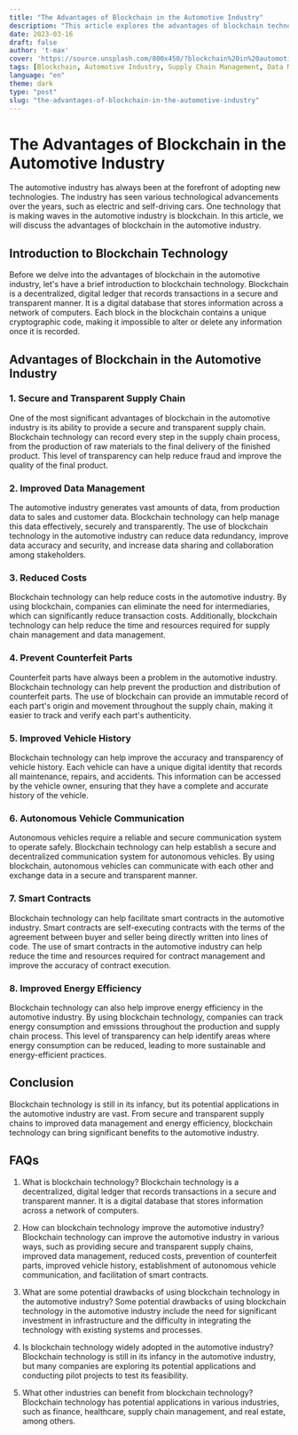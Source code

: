 ```yaml
---
title: "The Advantages of Blockchain in the Automotive Industry"
description: "This article explores the advantages of blockchain technology in the automotive industry. With its ability to provide secure and transparent supply chains, improved data management, reduced costs, prevention of counterfeit parts, improved vehicle history, establishment of autonomous vehicle communication, and facilitation of smart contracts, blockchain has the potential to revolutionize the way the automotive industry operates. However, there are also potential drawbacks to consider, such as the need for significant investment in infrastructure and the difficulty of integrating the technology with existing systems and processes."
date: 2023-03-16
draft: false
author: 't-max'
cover: 'https://source.unsplash.com/800x450/?blockchain%20in%20automotive'
tags: [Blockchain, Automotive Industry, Supply Chain Management, Data Management, Smart Contracts, Autonomous Vehicles, Counterfeit Prevention, Cost Reductions.]
language: "en"
theme: dark
type: "post"
slug: "the-advantages-of-blockchain-in-the-automotive-industry"
---
```


# The Advantages of Blockchain in the Automotive Industry

The automotive industry has always been at the forefront of adopting new technologies. The industry has seen various technological advancements over the years, such as electric and self-driving cars. One technology that is making waves in the automotive industry is blockchain. In this article, we will discuss the advantages of blockchain in the automotive industry.

## Introduction to Blockchain Technology

Before we delve into the advantages of blockchain in the automotive industry, let's have a brief introduction to blockchain technology. Blockchain is a decentralized, digital ledger that records transactions in a secure and transparent manner. It is a digital database that stores information across a network of computers. Each block in the blockchain contains a unique cryptographic code, making it impossible to alter or delete any information once it is recorded.

## Advantages of Blockchain in the Automotive Industry

### 1\. Secure and Transparent Supply Chain

One of the most significant advantages of blockchain in the automotive industry is its ability to provide a secure and transparent supply chain. Blockchain technology can record every step in the supply chain process, from the production of raw materials to the final delivery of the finished product. This level of transparency can help reduce fraud and improve the quality of the final product.

### 2\. Improved Data Management

The automotive industry generates vast amounts of data, from production data to sales and customer data. Blockchain technology can help manage this data effectively, securely and transparently. The use of blockchain technology in the automotive industry can reduce data redundancy, improve data accuracy and security, and increase data sharing and collaboration among stakeholders.

### 3\. Reduced Costs

Blockchain technology can help reduce costs in the automotive industry. By using blockchain, companies can eliminate the need for intermediaries, which can significantly reduce transaction costs. Additionally, blockchain technology can help reduce the time and resources required for supply chain management and data management.

### 4\. Prevent Counterfeit Parts

Counterfeit parts have always been a problem in the automotive industry. Blockchain technology can help prevent the production and distribution of counterfeit parts. The use of blockchain can provide an immutable record of each part's origin and movement throughout the supply chain, making it easier to track and verify each part's authenticity.

### 5\. Improved Vehicle History

Blockchain technology can help improve the accuracy and transparency of vehicle history. Each vehicle can have a unique digital identity that records all maintenance, repairs, and accidents. This information can be accessed by the vehicle owner, ensuring that they have a complete and accurate history of the vehicle.

### 6\. Autonomous Vehicle Communication

Autonomous vehicles require a reliable and secure communication system to operate safely. Blockchain technology can help establish a secure and decentralized communication system for autonomous vehicles. By using blockchain, autonomous vehicles can communicate with each other and exchange data in a secure and transparent manner.

### 7\. Smart Contracts

Blockchain technology can help facilitate smart contracts in the automotive industry. Smart contracts are self-executing contracts with the terms of the agreement between buyer and seller being directly written into lines of code. The use of smart contracts in the automotive industry can help reduce the time and resources required for contract management and improve the accuracy of contract execution.

### 8\. Improved Energy Efficiency

Blockchain technology can also help improve energy efficiency in the automotive industry. By using blockchain technology, companies can track energy consumption and emissions throughout the production and supply chain process. This level of transparency can help identify areas where energy consumption can be reduced, leading to more sustainable and energy-efficient practices.

## Conclusion

Blockchain technology is still in its infancy, but its potential applications in the automotive industry are vast. From secure and transparent supply chains to improved data management and energy efficiency, blockchain technology can bring significant benefits to the automotive industry.

## FAQs

1. What is blockchain technology? Blockchain technology is a decentralized, digital ledger that records transactions in a secure and transparent manner. It is a digital database that stores information across a network of computers.
    
2. How can blockchain technology improve the automotive industry? Blockchain technology can improve the automotive industry in various ways, such as providing secure and transparent supply chains, improved data management, reduced costs, prevention of counterfeit parts, improved vehicle history, establishment of autonomous vehicle communication, and facilitation of smart contracts.
    
3. What are some potential drawbacks of using blockchain technology in the automotive industry? Some potential drawbacks of using blockchain technology in the automotive industry include the need for significant investment in infrastructure and the difficulty in integrating the technology with existing systems and processes.
    
4. Is blockchain technology widely adopted in the automotive industry? Blockchain technology is still in its infancy in the automotive industry, but many companies are exploring its potential applications and conducting pilot projects to test its feasibility.
    
5. What other industries can benefit from blockchain technology? Blockchain technology has potential applications in various industries, such as finance, healthcare, supply chain management, and real estate, among others.